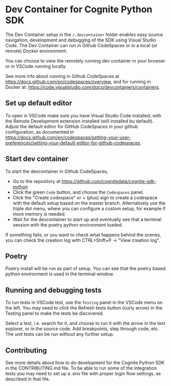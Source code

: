 # Dev Container for Cognite Python SDK

The Dev Container setup in the `/.devcontainer` folder enables easy source navigation, development and debugging of the SDK using Visual Studio Code. The Dev Container can run in Github CodeSpaces or in a local (or remote) Docker environment.

You can choose to view the remotely running dev container in your browser or in VSCode running locally.

See more info about running in Github CodeSpaces at https://docs.github.com/en/codespaces/overview,
and for running in Docker at: https://code.visualstudio.com/docs/devcontainers/containers.

## Set up default editor

To open in VSCode make sure you have Visual Studio Code installed, with the Remote Development extension installed (will installed bu default).
Adjust the default editor for GitHub CodeSpaces in your github configuration, as documented in https://docs.github.com/en/codespaces/setting-your-user-preferences/setting-your-default-editor-for-github-codespaces.

## Start dev container
To start the devcontainer in Github CodeSpaces,
- Go to the repository at https://github.com/cognitedata/cognite-sdk-python
- Click the green `Code` button, and choose the `Codespaces` panel.
- Click the "Create codespace" or + (plus) sign to create a codespace with the default setup based on the master branch. Alternatively use the triple dot menu, where you can configure a custom setup, for example if more memory is needed.
- Wait for the devcontainer to start up and eventually see that a terminal session with the poetry python environment loaded.

If something fails, or you want to check what happens behind the scenes, you can check the creation log with CTRL+Shift+P -> "View creation log".

## Poetry 
Poetry install will be run as part of setup.
You can see that the poetry based python environment is used in the terminal window.

## Running and debugging tests
To run tests in VSCode test, use the `Testing` panel in the VSCode menu on the left.
You may need to click the Refresh tests button (curly arrow) in the Testing panel to make the tests be discovered.

Select a test, i.e. search for it, and choose to run it with the arrow in the text explorer, or in the source code. Add breakpoints, step through code, etc. The unit tests can be run without any further setup.

## Contributing

See more details about how to do development for the Cognite Python SDK in the CONTRIBUTING.md file.
To be able to run some of the integration tests you may need to set up a .env file with proper login flow settings, as described in that file.
